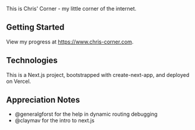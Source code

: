 This is Chris' Corner - my little corner of the internet.

## Getting Started

View my progress at https://www.chris-corner.com.

## Technologies

This is a Next.js project, bootstrapped with create-next-app, and deployed on Vercel.

## Appreciation Notes

- @generalgforst for the help in dynamic routing debugging
- @claymav for the intro to next.js
